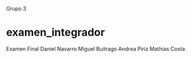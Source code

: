 Grupo 3 

# examen_integrador
Examen Final
Daniel Navarro
Miguel Buitrago
Andrea Piriz
Mathias Costa


